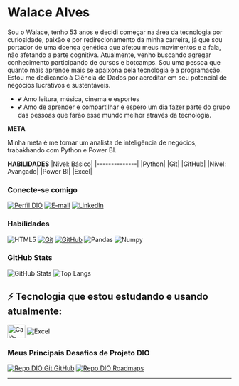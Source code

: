 # Walace Alves
Sou o Walace, tenho 53 anos e decidi começar na área da tecnologia por curiosidade, paixão e por redirecionamento da minha carreira, já que sou portador de uma doença genética que afetou meus movimentos e a fala, não afetando a parte cognitiva. Atualmente, venho buscando agregar conhecimento participando de cursos e botcamps.
Sou uma pessoa que quanto mais aprende mais se apaixona pela tecnologia e a programação. Estou me dedicando à Ciência de Dados por acreditar em seu potencial de negócios lucrativos e sustentáveis.


- 💕 Amo leitura, música, cinema e esportes
- 💕 Amo de aprender e compartilhar e espero um dia fazer parte do grupo das pessoas que farão esse mundo melhor através da tecnologia.

**META**

Minha meta é me tornar um analista de inteligência de negócios, trabakhando com Python e Power BI.

**HABILIDADES**
|Nível: Básico|
|--------------|
|Python|
|Git|
|GitHub|
|Nível: Avançado|
|Power BI|
|Excel|

### Conecte-se comigo
[![Perfil DIO](https://img.shields.io/badge/-Meu%20Perfil%20na%20DIO-30A3DC?style=for-the-badge)](https://web.dio.me/users/WalaceAlves/)
[![E-mail](https://img.shields.io/badge/Gmail-D14836?style=for-the-badge&logo=gmail&logoColor=white)](mailto:walacealves.mvn@gmail.com)
[![LinkedIn](https://img.shields.io/badge/-LinkedIn-000?style=for-the-badge&logo=linkedin&logoColor=30A3DC)](https://www.linkedin.com/in/walacealves/)


### Habilidades
![HTML5](https://img.shields.io/badge/HTML-000?style=for-the-badge&logo=html5&logoColor=30A3DC)
[![Git](https://img.shields.io/badge/Git-000?style=for-the-badge&logo=git&logoColor=E94D5F)](https://git-scm.com/doc) 
[![GitHub](https://img.shields.io/badge/GitHub-000?style=for-the-badge&logo=github&logoColor=30A3DC)](https://docs.github.com/)
![Pandas](https://img.shields.io/badge/Pandas-000?style=for-the-badge&logo=pandas)
![Numpy](https://img.shields.io/badge/Numpy-000?style=for-the-badge&logo=numpy)

### GitHub Stats
![GitHub Stats](https://github-readme-stats.vercel.app/api?username=WalaceAlves&theme=transparent&bg_color=000&border_color=30A3DC&show_icons=true&icon_color=30A3DC&title_color=E94D5F&text_color=FFF)
![Top Langs](https://github-readme-stats-git-masterrstaa-rickstaa.vercel.app/api/top-langs/?username=SEUUSERNAME&layout=compact&bg_color=000&border_color=30A3DC&title_color=E94D5F&text_color=FFF)

## ⚡ Tecnologia que estou estudando e usando atualmente:

 <img align="center" alt="Caio-Python" height="30" width="40" src="https://cdn.jsdelivr.net/gh/devicons/devicon/icons/python/python-original.svg" />
     <img align="center" alt="Excel" src ="https://img.shields.io/badge/Microsoft_Excel-217346?style=for-the-badge&logo=microsoft-excel&logoColor=white">
     
 
### Meus Principais Desafios de Projeto DIO
[![Repo DIO Git GitHub](https://github-readme-stats.vercel.app/api/pin/?username=elidianaandrade&repo=dio-lab-open-source&bg_color=000&border_color=30A3DC&show_icons=true&icon_color=30A3DC&title_color=E94D5F&text_color=FFF)](https://github.com/elidianaandrade/dio-lab-open-source)
[![Repo DIO Roadmaps](https://github-readme-stats.vercel.app/api/pin/?username=digitalinnovationone&repo=roadmaps&bg_color=000&border_color=30A3DC&show_icons=true&icon_color=30A3DC&title_color=E94D5F&text_color=FFF)](https://github.com/digitalinnovationone/roadmaps)



---
